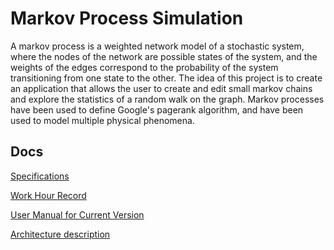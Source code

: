 # Markov Process Simulation

A markov process is a weighted network model of a stochastic system, where the nodes of the network are possible states of the system, and the weights of the edges correspond to the probability of the system transitioning from one state to the other. The idea of this project is to create an application that allows the user to create and edit small markov chains and explore the statistics of a random walk on the graph. Markov processes have been used to define Google's pagerank algorithm, and have been used to model multiple physical phenomena.

## Docs 

[Specifications](https://github.com/volatilequark/ot-harjoitustyo/blob/master/docs/vaatimusmaarittely.md)

[Work Hour Record](https://github.com/volatilequark/ot-harjoitustyo/blob/master/docs/workhours.md)

[User Manual for Current Version](https://github.com/volatilequark/ot-harjoitustyo/blob/master/docs/usermanual.md)

[Architecture description](https://github.com/volatilequark/ot-harjoitustyo/blob/master/docs/architecture.md)


